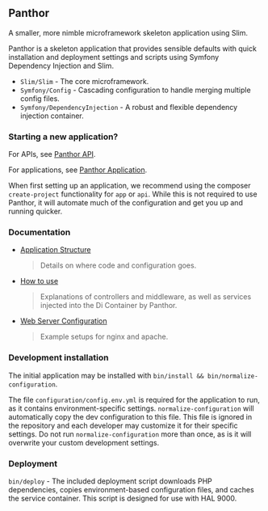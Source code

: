 ## Panthor

A smaller, more nimble microframework skeleton application using Slim.

Panthor is a skeleton application that provides sensible defaults with quick installation and deployment settings and
scripts using Symfony Dependency Injection and Slim.

- `Slim/Slim` - The core microframework.
- `Symfony/Config` - Cascading configuration to handle merging multiple config files.
- `Symfony/DependencyInjection` - A robust and flexible dependency injection container.

### Starting a new application?

For APIs, see [Panthor API](http://git/web-frameworks/panthor-api).

For applications, see [Panthor Application](http://git/web-frameworks/panthor-app).

When first setting up an application, we recommend using the composer `create-project` functionality for `app` or `api`. While this is not required to use Panthor, it will automate much of the configuration and get you up and running quicker.

### Documentation

- [Application Structure](docs/APPLICATION_STRUCTURE.md)
  > Details on where code and configuration goes.

- [How to use](docs/USAGE.md)
  > Explanations of controllers and middleware, as well as services injected into the Di Container by Panthor.

- [Web Server Configuration](docs/SERVER.md)
  > Example setups for nginx and apache.

### Development installation

The initial application may be installed with `bin/install && bin/normalize-configuration`.

The file `configuration/config.env.yml` is required for the application to run, as it contains environment-specific
settings. `normalize-configuration` will automatically copy the dev configuration to this file. This file is ignored
in the repository and each developer may customize it for their specific settings. Do not run `normalize-configuration`
more than once, as is it will overwrite your custom development settings.

### Deployment

`bin/deploy` - The included deployment script downloads PHP dependencies, copies environment-based configuration
files, and caches the service container. This script is designed for use with HAL 9000.
